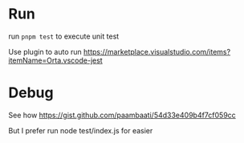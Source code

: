 # Run
run `pnpm test` to execute unit test

Use plugin to auto run https://marketplace.visualstudio.com/items?itemName=Orta.vscode-jest


# Debug

See how https://gist.github.com/paambaati/54d33e409b4f7cf059cc

But I prefer run node test/index.js for easier

